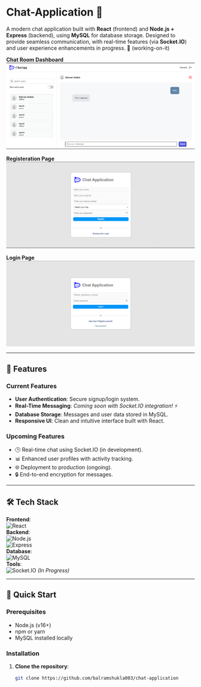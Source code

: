 # Chat-Application 💬

A modern chat application built with **React** (frontend) and **Node.js + Express** (backend), using **MySQL** for database storage. Designed to provide seamless communication, with real-time features (via **Socket.IO**) and user experience enhancements in progress. 🚀
(working-on-it)


**Chat Room Dashboard**
![Demo Preview](./screenshots/Screenshot%202025-03-08%20220348.png) 

**Registeration Page**
![Demo Preview](./screenshots/Screenshot%202025-03-08%20220425.png) 

**Login Page**
![Demo Preview](./screenshots/Screenshot%202025-03-08%20220406.png) 

---

## 🌟 Features

### **Current Features**
- **User Authentication**: Secure signup/login system.
- **Real-Time Messaging**: *Coming soon with Socket.IO integration!* ⚡
- **Database Storage**: Messages and user data stored in MySQL.
- **Responsive UI**: Clean and intuitive interface built with React.

### **Upcoming Features**
- 🕒 Real-time chat using Socket.IO (in development).
- 📊 Enhanced user profiles with activity tracking.
- 🌐 Deployment to production (ongoing).
- 🔒 End-to-end encryption for messages.

---

## 🛠️ Tech Stack

**Frontend**:  
![React](https://img.shields.io/badge/React-61DAFB?logo=react&logoColor=white)  
**Backend**:  
![Node.js](https://img.shields.io/badge/Node.js-339933?logo=node.js&logoColor=white)  
![Express](https://img.shields.io/badge/Express-000000?logo=express&logoColor=white)  
**Database**:  
![MySQL](https://img.shields.io/badge/MySQL-4479A1?logo=mysql&logoColor=white)  
**Tools**:  
![Socket.IO](https://img.shields.io/badge/Socket.IO-010101?logo=socket.io&logoColor=white) *(In Progress)*

---

## 🚀 Quick Start

### **Prerequisites**
- Node.js (v16+)
- npm or yarn
- MySQL installed locally

### **Installation**

1. **Clone the repository**:
   ```bash
   git clone https://github.com/balramshukla003/chat-application